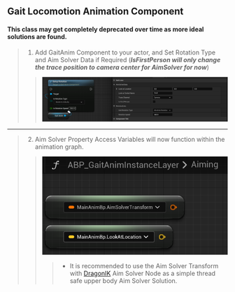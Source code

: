 ## Gait Locomotion Animation Component

#### This class may get completely deprecated over time as more ideal solutions are found.
>
> 1. Add GaitAnim Component to your actor, and Set Rotation Type and Aim Solver Data if Required (***IsFirstPerson will only change the trace position to camera center for AimSolver for now***)
>> ![](/Assets/Images/Documentation/ActorComponentClasses/GaitAnimComponent/GaitLocoComponentClassDefaults.png#small-image)
---
> 2. Aim Solver Property Access Variables will now function within the animation graph.
>> ![](/Assets/Images/Documentation/ActorComponentClasses/GaitAnimComponent/AimSolverPropertyAccess.png#small-image)
>>> - It is recommended to use the Aim Solver Transform with [DragonIK](https://www.unrealengine.com/marketplace/en-US/product/dragon-ik-animal-inverse-kinematics) Aim Solver Node as a simple thread safe upper body Aim Solver Solution.
